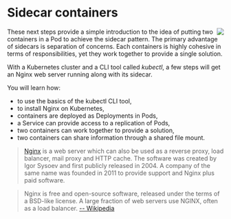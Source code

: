 # Sidecar containers #

<img align="right" src="/javajon/courses/kubernetes-fundamentals/sidecar/assets/paralyzed-dog.jpg">

These next steps provide a simple introduction to the idea of putting two containers in a Pod to achieve the sidecar pattern. The primary advantage of sidecars is separation of concerns. Each containers is highly cohesive in terms of responsibilities, yet they work together to provide a single solution.

With a Kubernetes cluster and a CLI tool called _kubectl_, a few steps will get an Nginx web server running along with its sidecar.

You will learn how:

- to use the basics of the kubectl CLI tool,
- to install Nginx on Kubernetes,
- containers are deployed as Deployments in Pods,
- a Service can provide access to a replication of Pods,
- two containers can work together to provide a solution,
- two containers can share information through a shared file mount.

> [Nginx](https://www.nginx.com) is a web server which can also be used as a reverse proxy, load balancer, mail proxy and HTTP cache. The software was created by Igor Sysoev and first publicly released in 2004. A company of the same name was founded in 2011 to provide support and Nginx plus paid software.

> Nginx is free and open-source software, released under the terms of a BSD-like license. A large fraction of web servers use NGINX, often as a load balancer. [-- Wikipedia](https://en.wikipedia.org/wiki/Nginx)
